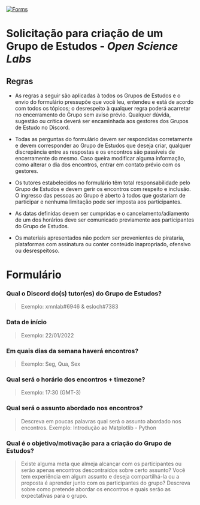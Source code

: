 [![Forms](https://www.muz.ifsuldeminas.edu.br/images/2019/02/oficina_google/1.png)](https://docs.google.com/forms/d/e/1FAIpQLSdfd1ZzbPKmZ0aWaAnfnvY9aW2iXkz1pTzyvuOm1gcKczwafQ/viewform?usp=sf_link)

# Solicitação para criação de um Grupo de Estudos - _Open Science Labs_

## Regras

- As regras a seguir são aplicadas à todos os Grupos de Estudos e o envio do formulário pressupõe que você leu, entendeu e está de acordo com todos os tópicos; o desrespeito à qualquer regra poderá acarretar no encerramento do Grupo sem aviso prévio. Qualquer dúvida, sugestão ou crítica deverá ser encaminhada aos gestores dos Grupos de Estudo no Discord.

- Todas as perguntas do formulário devem ser respondidas corretamente e devem corresponder ao Grupo de Estudos que deseja criar, qualquer discrepância entre as respostas e os encontros são passíveis de encerramente do mesmo. Caso queira modificar alguma informação, como alterar o dia dos encontros, entrar em contato prévio com os gestores.

- Os tutores estabelecidos no formulário têm total responsabilidade pelo Grupo de Estudos e devem gerir os encontros com respeito e inclusão. O ingresso das pessoas ao Grupo é aberto à todos que gostariam de participar e nenhuma limitação pode ser imposta aos participantes.

- As datas definidas devem ser cumpridas e o cancelamento/adiamento de um dos horários deve ser comunicado previamente aos participantes do Grupo de Estudos.

- Os materiais apresentados não podem ser provenientes de pirataria, plataformas com assinatura ou conter conteúdo inapropriado, ofensivo ou desrespeitoso.

# Formulário

### Qual o Discord do(s) tutor(es) do Grupo de Estudos?
> Exemplo: xmnlab#6946 & esloch#7383

### Data de início
> Exemplo: 22/01/2022

### Em quais dias da semana haverá encontros?
> Exemplo: Seg, Qua, Sex

### Qual será o horário dos encontros + timezone?
> Exemplo: 17:30 (GMT-3)

### Qual será o assunto abordado nos encontros?
> Descreva em poucas palavras qual será o assunto abordado nos encontros.
> Exemplo: Introdução ao Matplotlib - Python

### Qual é o objetivo/motivação para a criação do Grupo de Estudos?
> Existe alguma meta que almeja alcançar com os participantes ou serão apenas encontros descontraídos sobre certo assunto? 
> Você tem experiência em algum assunto e deseja compartilhá-la ou a proposta é aprender junto com os participantes do grupo?
> Descreva sobre como pretende abordar os encontros e quais serão as expectativas para o grupo.
